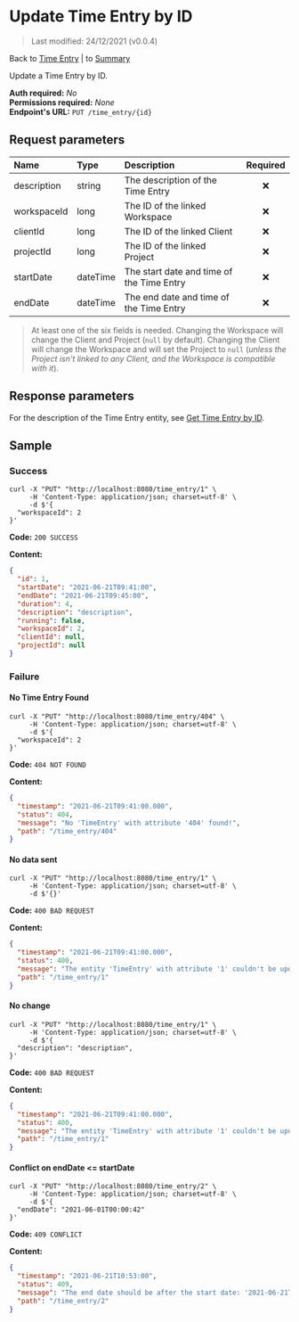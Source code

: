 # Update Time Entry by ID

> Last modified: 24/12/2021 (v0.0.4)

Back to [Time Entry](../Time%20Entry.md) | to [Summary](../../README.md)

Update a Time Entry by ID.

**Auth required:** _No_  
**Permissions required:** _None_  
**Endpoint's URL:** `PUT /time_entry/{id}`

## Request parameters

| Name | Type | Description | Required |
|:--|:--|:--|:--:|
| description | string | The description of the Time Entry | ❌ |
| workspaceId | long | The ID of the linked Workspace | ❌ |
| clientId | long | The ID of the linked Client | ❌ |
| projectId | long | The ID of the linked Project | ❌ |
| startDate | dateTime | The start date and time of the Time Entry | ❌ |
| endDate | dateTime | The end date and time of the Time Entry | ❌ |

> At least one of the six fields is needed.
> Changing the Workspace will change the Client and Project (`null` by default).
> Changing the Client will change the Workspace and will set the Project to `null` (_unless the Project isn't linked to any Client, and the Workspace is compatible with it_).

## Response parameters

For the description of the Time Entry entity, see [Get Time Entry by ID](Get-Time-Entry-by-ID.md).

## Sample

### Success

```shell
curl -X "PUT" "http://localhost:8080/time_entry/1" \
     -H 'Content-Type: application/json; charset=utf-8' \
     -d $'{
  "workspaceId": 2
}'
```

**Code:** `200 SUCCESS`

**Content:**

```json
{
  "id": 1,
  "startDate": "2021-06-21T09:41:00",
  "endDate": "2021-06-21T09:45:00",
  "duration": 4,
  "description": "description",
  "running": false,
  "workspaceId": 2,
  "clientId": null,
  "projectId": null
}
```

### Failure

#### No Time Entry Found

```shell
curl -X "PUT" "http://localhost:8080/time_entry/404" \
     -H 'Content-Type: application/json; charset=utf-8' \
     -d $'{
  "workspaceId": 2
}'
```

**Code:** `404 NOT FOUND`

**Content:**

```json
{
  "timestamp": "2021-06-21T09:41:00.000",
  "status": 404,
  "message": "No 'TimeEntry' with attribute '404' found!",
  "path": "/time_entry/404"
}
```

#### No data sent

```shell
curl -X "PUT" "http://localhost:8080/time_entry/1" \
     -H 'Content-Type: application/json; charset=utf-8' \
     -d $'{}'
```

**Code:** `400 BAD REQUEST`

**Content:**

```json
{
  "timestamp": "2021-06-21T09:41:00.000",
  "status": 400,
  "message": "The entity 'TimeEntry' with attribute '1' couldn't be updated! Nothing was sent in the body.",
  "path": "/time_entry/1"
}
```

#### No change

```shell
curl -X "PUT" "http://localhost:8080/time_entry/1" \
     -H 'Content-Type: application/json; charset=utf-8' \
     -d $'{
  "description": "description",
}'
```

**Code:** `400 BAD REQUEST`

**Content:**

```json
{
  "timestamp": "2021-06-21T09:41:00.000",
  "status": 400,
  "message": "The entity 'TimeEntry' with attribute '1' couldn't be updated! Please check the changes you've made.",
  "path": "/time_entry/1"
}
```

#### Conflict on endDate <= startDate

```shell
curl -X "PUT" "http://localhost:8080/time_entry/2" \
     -H 'Content-Type: application/json; charset=utf-8' \
     -d $'{
  "endDate": "2021-06-01T00:00:42"
}'
```

**Code:** `409 CONFLICT`

**Content:**

```json
{
  "timestamp": "2021-06-21T10:53:00",
  "status": 409,
  "message": "The end date should be after the start date: '2021-06-21T09:41:00' > '2021-06-01T00:00:42'!",
  "path": "/time_entry/2"
}
```
